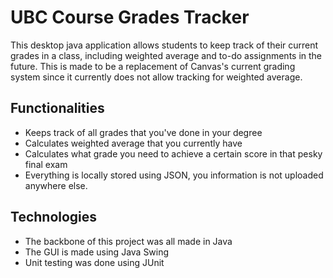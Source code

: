 # UBC Course Grades Tracker 

This desktop java application allows students to keep track of their current grades in a class, including weighted average and to-do assignments in the future. This is made to be a replacement of Canvas's current grading system since it currently does not allow tracking for weighted average. 

## Functionalities
- Keeps track of all grades that you've done in your degree
- Calculates weighted average that you currently have
- Calculates what grade you need to achieve a certain score in that pesky final exam
- Everything is locally stored using JSON, you information is not uploaded anywhere else.

## Technologies
- The backbone of this project was all made in Java
- The GUI is made using Java Swing
- Unit testing was done using JUnit
